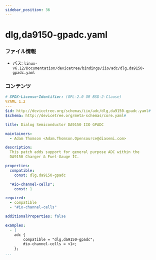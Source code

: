```yaml
---
sidebar_position: 36
---
```

# dlg,da9150-gpadc.yaml

### ファイル情報

- パス: `linux-v6.12/Documentation/devicetree/bindings/iio/adc/dlg,da9150-gpadc.yaml`

### コンテンツ

```yaml
# SPDX-License-Identifier: (GPL-2.0 OR BSD-2-Clause)
%YAML 1.2
---
$id: http://devicetree.org/schemas/iio/adc/dlg,da9150-gpadc.yaml#
$schema: http://devicetree.org/meta-schemas/core.yaml#

title: Dialog Semiconductor DA9150 IIO GPADC

maintainers:
  - Adam Thomson <Adam.Thomson.Opensource@diasemi.com>

description:
  This patch adds support for general purpose ADC within the
  DA9150 Charger & Fuel-Gauge IC.

properties:
  compatible:
    const: dlg,da9150-gpadc

  "#io-channel-cells":
    const: 1

required:
  - compatible
  - "#io-channel-cells"

additionalProperties: false

examples:
  - |
    adc {
        compatible = "dlg,da9150-gpadc";
        #io-channel-cells = <1>;
    };
...

```
